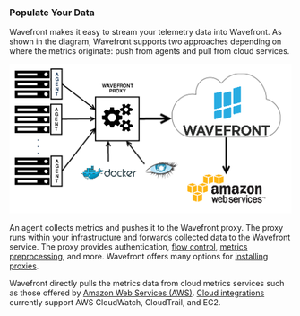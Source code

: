 ### Populate Your Data

Wavefront makes it easy to stream your telemetry data into Wavefront. As shown in the diagram, Wavefront supports two approaches depending on where the metrics originate: push from agents and pull from cloud services.

![Wavefront architecture](images/wavefront_architecture.png)

An agent collects metrics and pushes it to the Wavefront proxy. The proxy runs within your infrastructure and forwards collected data to the Wavefront service. The proxy provides authentication, [flow control](https://community.wavefront.com/docs/DOC-1034), [metrics preprocessing](https://community.wavefront.com/docs/DOC-1207), and more. Wavefront offers many options for 
[installing proxies](https://community.wavefront.com/docs/DOC-1271).

Wavefront directly pulls the metrics data from cloud metrics services such as those offered by [Amazon Web Services (AWS)](https://aws.amazon.com). [Cloud integrations](https://community.wavefront.com/docs/DOC-1032) currently support AWS CloudWatch, CloudTrail, and EC2.


